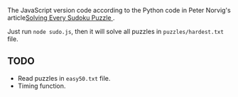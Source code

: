 The JavaScript version code according to the Python code in Peter Norvig's article[Solving Every Sudoku Puzzle
](https://norvig.com/sudoku.html).

Just run `node sudo.js`, then it will solve all puzzles in `puzzles/hardest.txt` file.

## TODO

- Read puzzles in `easy50.txt` file.
- Timing function.
